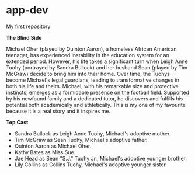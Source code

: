 # app-dev
My first repository

**The Blind Side**

Michael Oher (played by Quinton Aaron), a homeless African American teenager, 
has experienced instability in the education system for an extended period. However, his life takes a significant turn 
when Leigh Anne Tuohy (portrayed by Sandra Bullock) and her husband Sean (played by 
Tim McGraw) decide to bring him into their home. Over time, the Tuohys become Michael's legal 
guardians, leading to transformative changes in both his life and theirs. Michael, with his 
remarkable size and protective instincts, emerges as a formidable presence on the football field. 
Supported by his newfound family and a dedicated tutor, he discovers and fulfills his potential 
both academically and athletically. This is my one of my favourite because it is a real story and it inspires me.

**Top Cast**
- Sandra Bullock as Leigh Anne Tuohy, Michael's adoptive mother.
- Tim McGraw as Sean Tuohy, Michael's adoptive father.
- Quinton Aaron as Michael Oher.
- Kathy Bates as Miss Sue.
- Jae Head as Sean "S.J." Tuohy Jr., Michael's adoptive younger brother.
- Lily Collins as Collins Tuohy, Michael's adoptive younger sister.
